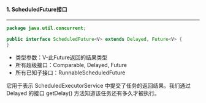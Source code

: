 #### 1. ScheduledFuture接口

---

```java
package java.util.concurrent;

public interface ScheduledFuture<V> extends Delayed, Future<V> {
}
```

- 类型参数：V-此Future返回的结果类型
- 所有超级接口：Comparable<Delayed>, Delayed, Future<V>
- 所有已知子接口：RunnableScheduledFuture<V> 

它用于表示 ScheduledExecutorService 中提交了任务的返回结果。我们通过 Delayed 的接口 getDelay() 方法知道该任务还有多久才被执行。

































